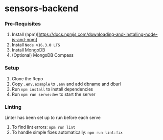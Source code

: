 # sensors-backend

### Pre-Requisites

1. Install (npm)[https://docs.npmjs.com/downloading-and-installing-node-js-and-npm] 
2. Install `Node v16.3.0 LTS`
3. Install MongoDB
4. (Optional) MongoDB Compass

### Setup

1. Clone the Repo
2. Copy `.env.example` to `.env` and add dbname and dburl
3. Run `npm install` to install dependencies
4. Run `npm run serve:dev` to start the server


### Linting
Linter has been set up to run before each serve

1. To find lint errors: `npm run lint`
2. To handle simple fixes automatically: `npm run lint:fix`